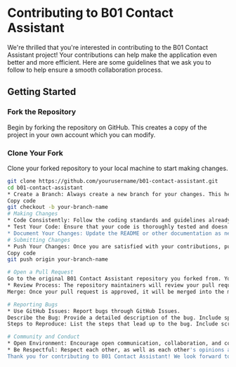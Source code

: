 # Contributing to B01 Contact Assistant

We're thrilled that you're interested in contributing to the B01 Contact Assistant project! Your contributions can help make the application even better and more efficient. Here are some guidelines that we ask you to follow to help ensure a smooth collaboration process.

## Getting Started

### Fork the Repository

Begin by forking the repository on GitHub. This creates a copy of the project in your own account which you can modify.

### Clone Your Fork

Clone your forked repository to your local machine to start making changes.

```bash
git clone https://github.com/yourusername/b01-contact-assistant.git
cd b01-contact-assistant
* Create a Branch: Always create a new branch for your changes. This helps separate new development from stable code and makes the integration process smoother.
Copy code
git checkout -b your-branch-name
# Making Changes
* Code Consistently: Follow the coding standards and guidelines already in place within the project.
* Test Your Code: Ensure that your code is thoroughly tested and doesn't break the application. Start the server: npx lite-server --verbose 
* Document Your Changes: Update the README or other documentation as necessary. This is especially important if you're adding new features or changing the setup process.
# Submitting Changes
* Push Your Changes: Once you are satisfied with your contributions, push your changes to your fork.
Copy code
git push origin your-branch-name

# Open a Pull Request 
Go to the original B01 Contact Assistant repository you forked from. You should see a prompt to open a pull request. Submit it with a clear description of the changes and any other relevant information.
* Review Process: The repository maintainers will review your pull request. Be open to discussing your contributions and making any necessary adjustments.
Merge: Once your pull request is approved, it will be merged into the main project.

# Reporting Bugs
* Use GitHub Issues: Report bugs through GitHub Issues.
Describe the Bug: Provide a detailed description of the bug. Include specific details to help us understand the problem.
Steps to Reproduce: List the steps that lead up to the bug. Include screenshots or code snippets if applicable.

# Community and Conduct
* Open Environment: Encourage open communication, collaboration, and constructive feedback.
* Be Respectful: Respect each other, as well as each other's opinions and viewpoints.
Thank you for contributing to B01 Contact Assistant! We look forward to seeing your innovative ideas and improvements to the project.

